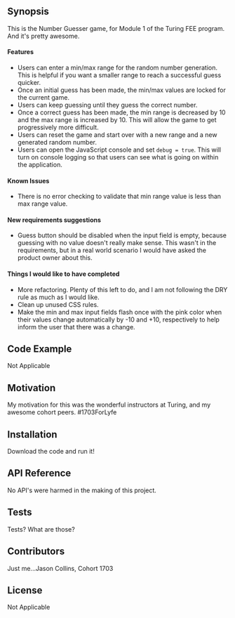 ## Synopsis

This is the Number Guesser game, for Module 1 of the Turing FEE program. And it's pretty awesome.

  #### Features
  * Users can enter a min/max range for the random number generation. This is helpful if you want a smaller range to reach a successful guess quicker.
  * Once an initial guess has been made, the min/max values are locked for the current game.
  * Users can keep guessing until they guess the correct number.
  * Once a correct guess has been made, the min range is decreased by 10 and the max range is increased by 10. This will allow the game to get progressively more difficult.
  * Users can reset the game and start over with a new range and a new generated random number.
  * Users can open the JavaScript console and set `debug = true`. This will turn on console logging so that users can see what is going on within the application.

  #### Known Issues
  * There is no error checking to validate that min range value is less than max range value.

  #### New requirements suggestions
  * Guess button should be disabled when the input field is empty, because guessing with no value doesn't really make sense. This wasn't in the requirements, but in a real world   scenario I would have asked the product owner about this.

  #### Things I would like to have completed
  * More refactoring. Plenty of this left to do, and I am not following the DRY rule as much as I would like.
  * Clean up unused CSS rules.
  * Make the min and max input fields flash once with the pink color when their values change automatically by -10 and +10, respectively to help inform the user that there was a change.

## Code Example

Not Applicable

## Motivation

My motivation for this was the wonderful instructors at Turing, and my awesome cohort peers. #1703ForLyfe

## Installation

Download the code and run it!

## API Reference

No API's were harmed in the making of this project.

## Tests

Tests? What are those?

## Contributors

Just me...Jason Collins, Cohort 1703

## License

Not Applicable
